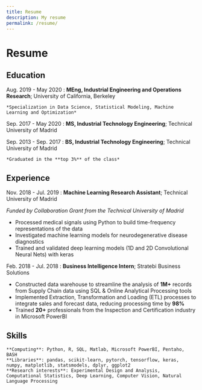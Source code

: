 ```yaml
---
title: Resume
description: My resume
permalink: /resume/
---
```


# Resume

Education
---------

Aug. 2019 - May 2020
:   **MEng, Industrial Engineering and Operations Research**; University of California, Berkeley

    *Specialization in Data Science, Statistical Modeling, Machine Learning and Optimization*

Sep. 2017 - May 2020
:   **MS, Industrial Technology Engineering**; Technical University of Madrid

Sep. 2013 - Sep. 2017
:   **BS, Industrial Technology Engineering**; Technical University of Madrid

    *Graduated in the **top 3%** of the class*

Experience
----------

Nov. 2018 - Jul. 2019
:   **Machine Learning Research Assistant**; Technical University of Madrid

*Funded by Collaboration Grant from the Technical University of Madrid*

* Processed medical signals using Python to build time-frequency representations of the data
* Investigated machine learning models for neurodegenerative disease diagnostics
* Trained and validated deep learning models (1D and 2D Convolutional Neural Nets) with keras


Feb. 2018 - Jul. 2018
:   **Business Intelligence Intern**; Stratebi Business Solutions

* Constructed data warehouse to streamline the analysis of **1M+** records from Supply Chain data using SQL & Online Analytical Processing tools
* Implemented Extraction, Transformation and Loading (ETL) processes to integrate sales and forecast data, reducing processing time by **98%**
* Trained **20+** professionals from the Inspection and Certification industry in Microsoft PowerBI

Skills
--------------------

    **Computing**: Python, R, SQL, Matlab, Microsoft PowerBI, Pentaho, BASH
    **Libraries**: pandas, scikit-learn, pytorch, tensorflow, keras, numpy, matplotlib, statsmodels, dplyr, ggplot2
    **Research interests**: Experimental Design and Analysis, Computational Statistics, Deep Learning, Computer Vision, Natural Language Processing
